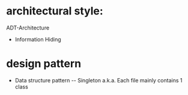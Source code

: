 # architectural style:

ADT-Architecture
- Information Hiding


# design pattern

- Data structure pattern
-- Singleton
a.k.a. Each file mainly contains 1 class

